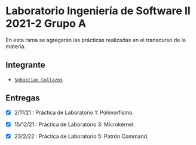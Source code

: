 # Laboratorio Ingeniería de Software II 2021-2 Grupo A

En esta rama se agregarán las prácticas realizadas en el transcurso de la materia.

## Integrante

-  [`Sebastian Collazos`](https://github.com/secoveGordo)

  

## Entregas

-  [x] 2/11/21 : Práctica de Laboratorio 1: Polimorfismo.

-  [x] 15/12/21 : Práctica de Laboratorio 3: Microkernel.

-  [x] 23/2/22 : Práctica de Laboratorio 5: Patrón Command.